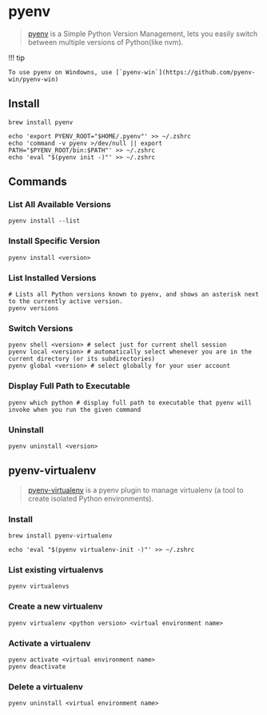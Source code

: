 # pyenv

> [pyenv](https://github.com/pyenv/pyenv) is a Simple Python Version Management, lets you easily switch between multiple versions of Python(like nvm).

!!! tip

    To use pyenv on Windowns, use [`pyenv-win`](https://github.com/pyenv-win/pyenv-win)

## Install

```shell
brew install pyenv

echo 'export PYENV_ROOT="$HOME/.pyenv"' >> ~/.zshrc
echo 'command -v pyenv >/dev/null || export PATH="$PYENV_ROOT/bin:$PATH"' >> ~/.zshrc
echo 'eval "$(pyenv init -)"' >> ~/.zshrc
```

## Commands

### List All Available Versions

```shell
pyenv install --list
```

### Install Specific Version

```shell
pyenv install <version>
```

### List Installed Versions

```shell
# Lists all Python versions known to pyenv, and shows an asterisk next to the currently active version.
pyenv versions
```

### Switch Versions

```shell
pyenv shell <version> # select just for current shell session
pyenv local <version> # automatically select whenever you are in the current directory (or its subdirectories)
pyenv global <version> # select globally for your user account
```

### Display Full Path to Executable

```shell
pyenv which python # display full path to executable that pyenv will invoke when you run the given command
```

### Uninstall

```shell
pyenv uninstall <version>
```

## pyenv-virtualenv

> [pyenv-virtualenv](https://github.com/pyenv/pyenv-virtualenv) is a pyenv plugin to manage virtualenv (a tool to create isolated Python environments).

### Install

```shell
brew install pyenv-virtualenv

echo 'eval "$(pyenv virtualenv-init -)"' >> ~/.zshrc
```

### List existing virtualenvs

```shell
pyenv virtualenvs
```

### Create a new virtualenv

```shell
pyenv virtualenv <python version> <virtual environment name>
```

### Activate a virtualenv

```shell
pyenv activate <virtual environment name>
pyenv deactivate
```

### Delete a virtualenv

```shell
pyenv uninstall <virtual environment name>
```
